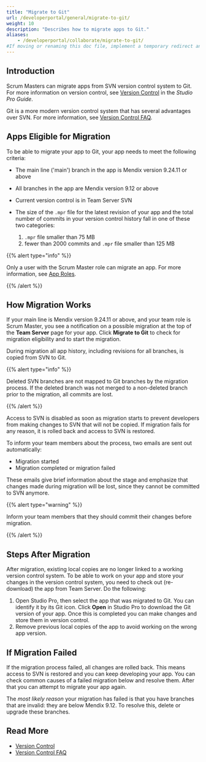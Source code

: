 ```yaml
---
title: "Migrate to Git"
url: /developerportal/general/migrate-to-git/
weight: 10
description: "Describes how to migrate apps to Git."
aliases:
    - /developerportal/collaborate/migrate-to-git/
#If moving or renaming this doc file, implement a temporary redirect and let the respective team know they should update the URL in the product. See Mapping to Products for more details. 
---
```


## Introduction

Scrum Masters can migrate apps from SVN version control system to Git. For more information on version control, see [Version Control](/refguide/version-control/) in the *Studio Pro Guide*. 

Git is a more modern version control system that has several advantages over SVN. For more information, see [Version Control FAQ](/refguide/version-control-faq/).

## Apps Eligible for Migration

To be able to migrate your app to Git, your app needs to meet the following criteria:

* The main line ('main') branch in the app is Mendix version 9.24.11 or above
* All branches in the app are Mendix version 9.12 or above
* Current version control is in Team Server SVN
* The size of the `.mpr` file for the latest revision of your app and the total number of commits in your version control history fall in one of these two categories:

    1. `.mpr` file smaller than 75 MB
    2. fewer than 2000 commits and `.mpr` file smaller than 125 MB

{{% alert type="info" %}}

Only a user with the Scrum Master role can migrate an app. For more information, see [App Roles](/developerportal/general/app-roles/). 

{{% /alert %}}

## How Migration Works

If your main line is Mendix version 9.24.11 or above, and your team role is Scrum Master, you see a notification on a possible migration at the top of the **Team Server** page for your app. Click **Migrate to Git** to check for migration eligibility and to start the migration.

During migration all app history, including revisions for all branches, is copied from SVN to Git. 

{{% alert type="info" %}}

Deleted SVN branches are not mapped to Git branches by the migration process. If the deleted branch was not merged to a non-deleted branch prior to the migration, all commits are lost.

{{% /alert %}}

Access to SVN is disabled as soon as migration starts to prevent developers from making changes to SVN that will not be copied. If migration fails for any reason, it is rolled back and access to SVN is restored.

To inform your team members about the process, two emails are sent out automatically:

* Migration started
* Migration completed or migration failed

These emails give brief information about the stage and emphasize that changes made during migration will be lost, since they cannot be committed to SVN anymore.

{{% alert type="warning" %}}

Inform your team members that they should commit their changes before migration.

{{% /alert %}}

## Steps After Migration

After migration, existing local copies are no longer linked to a working version control system. To be able to work on your app and store your changes in the version control system, you need to check out (re-download) the app from Team Server. Do the following:

1. Open Studio Pro, then select the app that was migrated to Git. You can identify it by its Git icon. Click **Open** in Studio Pro to download the Git version of your app. Once this is completed you can make changes and store them in version control.
2. Remove previous local copies of the app to avoid working on the wrong app version.

## If Migration Failed

If the migration process failed, all changes are rolled back. This means access to SVN is restored and you can keep developing your app.
You can check common causes of a failed migration below and resolve them. After that you can attempt to migrate your app again.

The *most likely reason* your migration has failed is that you have branches that are invalid: they are below Mendix 9.12. To resolve this, delete or upgrade these branches. 

## Read More

* [Version Control](/refguide/version-control/)
* [Version Control FAQ](/refguide/version-control-faq/)
